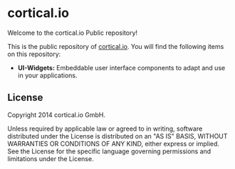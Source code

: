 cortical.io
===========
Welcome to the cortical.io Public repository!

This is the public repository of [cortical.io](http://www.cortical.io/).
You will find the following items on this repository:

<UL>
<LI><B>UI-Widgets:</B> Embeddable user interface components to adapt and use in your applications.</LI>
</UL>


License
-------

Copyright 2014 cortical.io GmbH.

Unless required by applicable law or agreed to in writing, software
distributed under the License is distributed on an "AS IS" BASIS,
WITHOUT WARRANTIES OR CONDITIONS OF ANY KIND, either express or implied.
See the License for the specific language governing permissions and
limitations under the License.

